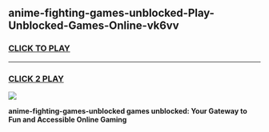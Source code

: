 
## anime-fighting-games-unblocked-Play-Unblocked-Games-Online-vk6vv
<h3>
<a href="https://premium76.site?title=anime-fighting-games-unblocked&ref=25A">CLICK TO PLAY</a></h3>
<hr>

<h3>
<a href="https://premium76.site?title=anime-fighting-games-unblocked&ref=25A">CLICK 2 PLAY</a>
  
</h3>

<a href="https://premium76.site?title=anime-fighting-games-unblocked&ref=25A"><img src="https://clearcache.store/games.png"></a>


**anime-fighting-games-unblocked games unblocked: Your Gateway to Fun and Accessible Online Gaming**
